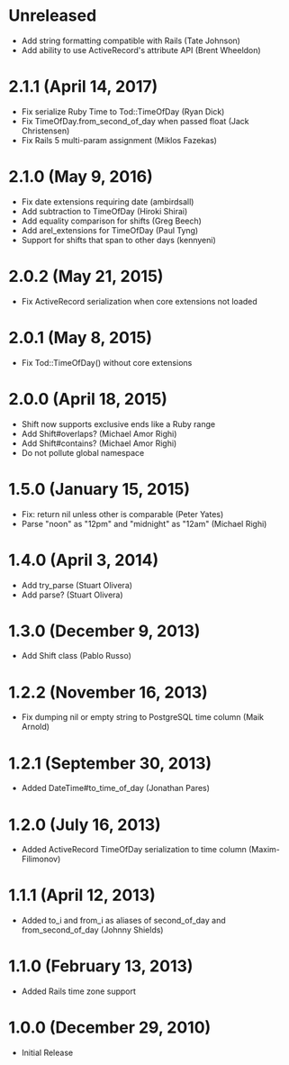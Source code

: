 # Unreleased

* Add string formatting compatible with Rails (Tate Johnson)
* Add ability to use ActiveRecord's attribute API (Brent Wheeldon)

# 2.1.1 (April 14, 2017)

* Fix serialize Ruby Time to Tod::TimeOfDay (Ryan Dick)
* Fix TimeOfDay.from_second_of_day when passed float (Jack Christensen)
* Fix Rails 5 multi-param assignment (Miklos Fazekas)

# 2.1.0 (May 9, 2016)

* Fix date extensions requiring date (ambirdsall)
* Add subtraction to TimeOfDay (Hiroki Shirai)
* Add equality comparison for shifts (Greg Beech)
* Add arel_extensions for TimeOfDay (Paul Tyng)
* Support for shifts that span to other days (kennyeni)

# 2.0.2 (May 21, 2015)

* Fix ActiveRecord serialization when core extensions not loaded

# 2.0.1 (May 8, 2015)

* Fix Tod::TimeOfDay() without core extensions

# 2.0.0 (April 18, 2015)

* Shift now supports exclusive ends like a Ruby range
* Add Shift#overlaps? (Michael Amor Righi)
* Add Shift#contains? (Michael Amor Righi)
* Do not pollute global namespace

# 1.5.0 (January 15, 2015)

* Fix: return nil unless other is comparable (Peter Yates)
* Parse "noon" as "12pm" and "midnight" as "12am" (Michael Righi)

# 1.4.0 (April 3, 2014)

* Add try_parse (Stuart Olivera)
* Add parse? (Stuart Olivera)

# 1.3.0 (December 9, 2013)

* Add Shift class (Pablo Russo)

# 1.2.2 (November 16, 2013)

* Fix dumping nil or empty string to PostgreSQL time column (Maik Arnold)

# 1.2.1 (September 30, 2013)

* Added DateTime#to_time_of_day (Jonathan Pares)

# 1.2.0 (July 16, 2013)

* Added ActiveRecord TimeOfDay serialization to time column (Maxim-Filimonov)

# 1.1.1 (April 12, 2013)

* Added to_i and from_i as aliases of second_of_day and from_second_of_day (Johnny Shields)

# 1.1.0 (February 13, 2013)

* Added Rails time zone support

# 1.0.0 (December 29, 2010)

* Initial Release
